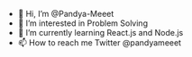 - 👋 Hi, I’m @Pandya-Meeet
- 👀 I’m interested in Problem Solving
- 🌱 I’m currently learning React.js and Node.js
- 📫 How to reach me Twitter @pandyameeet

<!---
Pandya-Meeet/Pandya-Meeet is a ✨ special ✨ repository because its `README.md` (this file) appears on your GitHub profile.
You can click the Preview link to take a look at your changes.
--->
